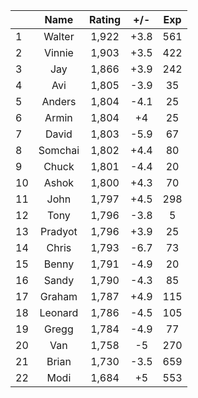| |Name|Rating|+/-|Exp|
|-|:--:|:----:|:-:|:-:|
|1|Walter|1,922|+3.8|561|
|2|Vinnie|1,903|+3.5|422|
|3|Jay|1,866|+3.9|242|
|4|Avi|1,805|-3.9|35|
|5|Anders|1,804|-4.1|25|
|6|Armin|1,804|+4|25|
|7|David|1,803|-5.9|67|
|8|Somchai|1,802|+4.4|80|
|9|Chuck|1,801|-4.4|20|
|10|Ashok|1,800|+4.3|70|
|11|John|1,797|+4.5|298|
|12|Tony|1,796|-3.8|5|
|13|Pradyot|1,796|+3.9|25|
|14|Chris|1,793|-6.7|73|
|15|Benny|1,791|-4.9|20|
|16|Sandy|1,790|-4.3|85|
|17|Graham|1,787|+4.9|115|
|18|Leonard|1,786|-4.5|105|
|19|Gregg|1,784|-4.9|77|
|20|Van|1,758|-5|270|
|21|Brian|1,730|-3.5|659|
|22|Modi|1,684|+5|553|
